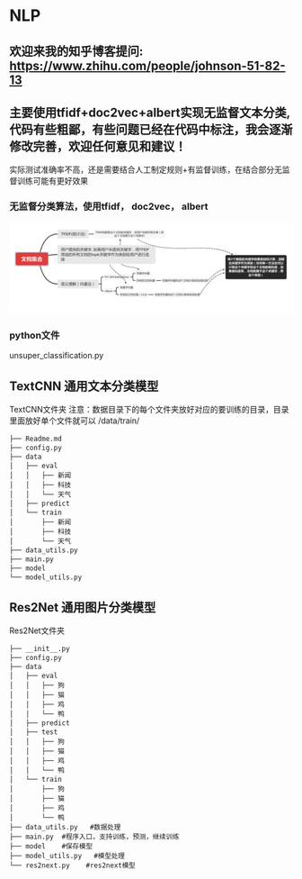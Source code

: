 # NLP

## 欢迎来我的知乎博客提问: https://www.zhihu.com/people/johnson-51-82-13

## 主要使用tfidf+doc2vec+albert实现无监督文本分类, 代码有些粗鄙，有些问题已经在代码中标注，我会逐渐修改完善，欢迎任何意见和建议！
实际测试准确率不高，还是需要结合人工制定规则+有监督训练，在结合部分无监督训练可能有更好效果

### 无监督分类算法，使用tfidf， doc2vec， albert
![构思图](unsuper.png)
### python文件
unsuper_classification.py


## TextCNN 通用文本分类模型
TextCNN文件夹
注意：数据目录下的每个文件夹放好对应的要训练的目录，目录里面放好单个文件就可以
/data/train/
```
├── Readme.md
├── config.py
├── data
│   ├── eval
│   │   ├── 新闻
│   │   ├── 科技
│   │   └── 天气
│   ├── predict
│   └── train
│       ├── 新闻
│       ├── 科技
│       └── 天气
├── data_utils.py
├── main.py
├── model
└── model_utils.py
```

## Res2Net 通用图片分类模型
Res2Net文件夹
```
├── __init__.py
├── config.py
├── data
│   ├── eval
│   │   ├── 狗
│   │   ├── 猫
│   │   ├── 鸡
│   │   └── 鸭
│   ├── predict
│   ├── test
│   │   ├── 狗
│   │   ├── 猫
│   │   ├── 鸡
│   │   └── 鸭
│   └── train
│       ├── 狗
│       ├── 猫
│       ├── 鸡
│       └── 鸭
├── data_utils.py   #数据处理
├── main.py  #程序入口，支持训练，预测，继续训练
├── model    #保存模型
├── model_utils.py   #模型处理
└── res2next.py    #res2next模型
```
